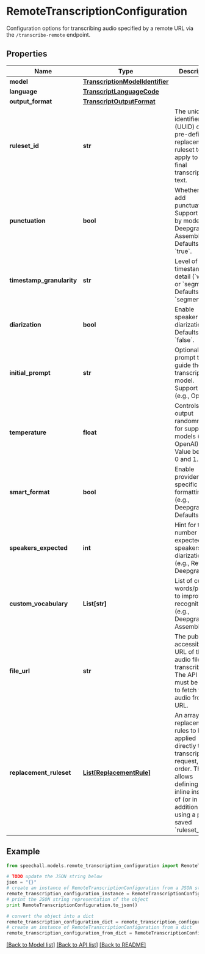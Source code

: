 # RemoteTranscriptionConfiguration

Configuration options for transcribing audio specified by a remote URL via the `/transcribe-remote` endpoint.

## Properties
Name | Type | Description | Notes
------------ | ------------- | ------------- | -------------
**model** | [**TranscriptionModelIdentifier**](TranscriptionModelIdentifier.md) |  | 
**language** | [**TranscriptLanguageCode**](TranscriptLanguageCode.md) |  | [optional] 
**output_format** | [**TranscriptOutputFormat**](TranscriptOutputFormat.md) |  | [optional] 
**ruleset_id** | **str** | The unique identifier (UUID) of a pre-defined replacement ruleset to apply to the final transcription text. | [optional] 
**punctuation** | **bool** | Whether to add punctuation. Support varies by model (e.g., Deepgram, AssemblyAI). Defaults to &#x60;true&#x60;. | [optional] [default to True]
**timestamp_granularity** | **str** | Level of timestamp detail (&#x60;word&#x60; or &#x60;segment&#x60;). Defaults to &#x60;segment&#x60;. | [optional] [default to 'segment']
**diarization** | **bool** | Enable speaker diarization. Defaults to &#x60;false&#x60;. | [optional] [default to False]
**initial_prompt** | **str** | Optional text prompt to guide the transcription model. Support varies (e.g., OpenAI). | [optional] 
**temperature** | **float** | Controls output randomness for supported models (e.g., OpenAI). Value between 0 and 1. | [optional] 
**smart_format** | **bool** | Enable provider-specific smart formatting (e.g., Deepgram). Defaults vary. | [optional] 
**speakers_expected** | **int** | Hint for the number of expected speakers for diarization (e.g., RevAI, Deepgram). | [optional] 
**custom_vocabulary** | **List[str]** | List of custom words/phrases to improve recognition (e.g., Deepgram, AssemblyAI). | [optional] 
**file_url** | **str** | The publicly accessible URL of the audio file to transcribe. The API server must be able to fetch the audio from this URL. | 
**replacement_ruleset** | [**List[ReplacementRule]**](ReplacementRule.md) | An array of replacement rules to be applied directly to this transcription request, in order. This allows defining rules inline instead of (or in addition to) using a pre-saved &#x60;ruleset_id&#x60;. | [optional] 

## Example

```python
from speechall.models.remote_transcription_configuration import RemoteTranscriptionConfiguration

# TODO update the JSON string below
json = "{}"
# create an instance of RemoteTranscriptionConfiguration from a JSON string
remote_transcription_configuration_instance = RemoteTranscriptionConfiguration.from_json(json)
# print the JSON string representation of the object
print RemoteTranscriptionConfiguration.to_json()

# convert the object into a dict
remote_transcription_configuration_dict = remote_transcription_configuration_instance.to_dict()
# create an instance of RemoteTranscriptionConfiguration from a dict
remote_transcription_configuration_from_dict = RemoteTranscriptionConfiguration.from_dict(remote_transcription_configuration_dict)
```
[[Back to Model list]](../README.md#documentation-for-models) [[Back to API list]](../README.md#documentation-for-api-endpoints) [[Back to README]](../README.md)


